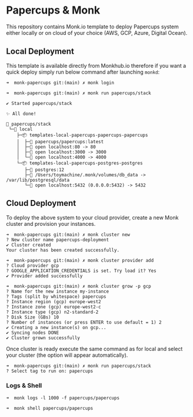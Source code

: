 # Papercups & Monk

This repository contains Monk.io template to deploy Papercups system either locally or on cloud of your choice (AWS, GCP, Azure, Digital Ocean).

## Local Deployment

This template is available directly from Monkhub.io therefore if you want a quick deploy simply run below command after launching `monkd`:
```
➜  monk-papercups git:(main) ✗ monk login

➜  monk-papercups git:(main) ✗ monk run papercups/stack 

✔ Started papercups/stack

✨ All done! 

🔩 papercups/stack
 └─🧊 local 
    ├─📦 templates-local-papercups-papercups-papercups 
    │  ├─🧩 papercups/papercups:latest
    │  ├─🔌 open localhost:80 -> 80
    │  ├─🔌 open localhost:3000 -> 3000
    │  └─🔌 open localhost:4000 -> 4000
    └─📦 templates-local-papercups-postgres-postgres   
       ├─🧩 postgres:12                                                
       ├─💾 /Users/toymachine/.monk/volumes/db_data -> /var/lib/postgresql/data
       └─🔌 open localhost:5432 (0.0.0.0:5432) -> 5432
```

## Cloud Deployment
To deploy the above system to your cloud provider, create a new Monk cluster and provision your instances.
```
➜  monk-papercups git:(main) ✗ monk cluster new                                     
? New cluster name papercups-deployment
✔ Cluster created
Your cluster has been created successfully.

➜  monk-papercups git:(main) ✗ monk cluster provider add
? Cloud provider gcp
? GOOGLE_APPLICATION_CREDENTIALS is set. Try load it? Yes
✔ Provider added successfully

➜  monk-papercups git:(main) ✗ monk cluster grow -p gcp
? Name for the new instance my-instance
? Tags (split by whitespace) papercups
? Instance region (gcp) europe-west2
? Instance zone (gcp) europe-west2-c
? Instance type (gcp) n2-standard-2
? Disk Size (GBs) 10
? Number of instances (or press ENTER to use default = 1) 2
✔ Creating a new instance(s) on gcp... 
✔ Syncing nodes DONE
✔ Cluster grown successfully
```
Once cluster is ready execute the same command as for local and select your cluster (the option will appear automatically).
```
➜  monk-papercups git:(main) ✗ monk run papercups/stack
? Select tag to run on: papercups
```

### Logs & Shell
```
➜  monk logs -l 1000 -f papercups/papercups

➜  monk shell papercups/papercups
```
